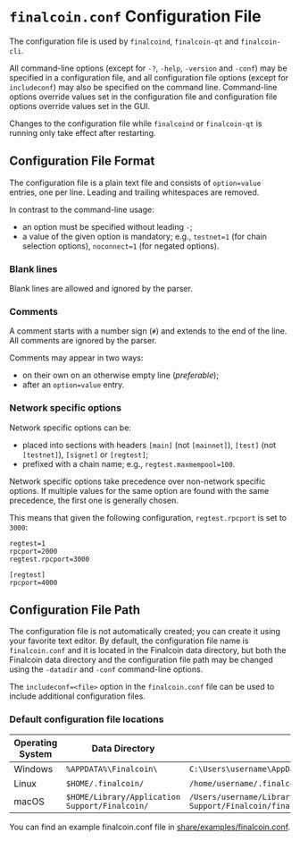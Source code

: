 # `finalcoin.conf` Configuration File

The configuration file is used by `finalcoind`, `finalcoin-qt` and `finalcoin-cli`.

All command-line options (except for `-?`, `-help`, `-version` and `-conf`) may be specified in a configuration file, and all configuration file options (except for `includeconf`) may also be specified on the command line. Command-line options override values set in the configuration file and configuration file options override values set in the GUI.

Changes to the configuration file while `finalcoind` or `finalcoin-qt` is running only take effect after restarting.

## Configuration File Format

The configuration file is a plain text file and consists of `option=value` entries, one per line. Leading and trailing whitespaces are removed.

In contrast to the command-line usage:
- an option must be specified without leading `-`;
- a value of the given option is mandatory; e.g., `testnet=1` (for chain selection options), `noconnect=1` (for negated options).

### Blank lines

Blank lines are allowed and ignored by the parser.

### Comments

A comment starts with a number sign (`#`) and extends to the end of the line. All comments are ignored by the parser.

Comments may appear in two ways:
- on their own on an otherwise empty line (_preferable_);
- after an `option=value` entry.

### Network specific options

Network specific options can be:
- placed into sections with headers `[main]` (not `[mainnet]`), `[test]` (not `[testnet]`), `[signet]` or `[regtest]`;
- prefixed with a chain name; e.g., `regtest.maxmempool=100`.

Network specific options take precedence over non-network specific options.
If multiple values for the same option are found with the same precedence, the
first one is generally chosen.

This means that given the following configuration, `regtest.rpcport` is set to `3000`:

```
regtest=1
rpcport=2000
regtest.rpcport=3000

[regtest]
rpcport=4000
```

## Configuration File Path

The configuration file is not automatically created; you can create it using your favorite text editor. By default, the configuration file name is `finalcoin.conf` and it is located in the Finalcoin data directory, but both the Finalcoin data directory and the configuration file path may be changed using the `-datadir` and `-conf` command-line options.

The `includeconf=<file>` option in the `finalcoin.conf` file can be used to include additional configuration files.

### Default configuration file locations

Operating System | Data Directory | Example Path
-- | -- | --
Windows | `%APPDATA%\Finalcoin\` | `C:\Users\username\AppData\Roaming\Finalcoin\finalcoin.conf`
Linux | `$HOME/.finalcoin/` | `/home/username/.finalcoin/finalcoin.conf`
macOS | `$HOME/Library/Application Support/Finalcoin/` | `/Users/username/Library/Application Support/Finalcoin/finalcoin.conf`

You can find an example finalcoin.conf file in [share/examples/finalcoin.conf](../share/examples/finalcoin.conf).
